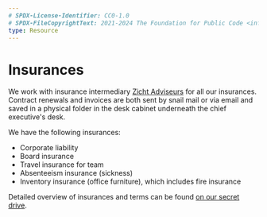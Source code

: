 ```yaml
---
# SPDX-License-Identifier: CC0-1.0
# SPDX-FileCopyrightText: 2021-2024 The Foundation for Public Code <info@publiccode.net>
type: Resource
---
```


# Insurances

We work with insurance intermediary [Zicht Adviseurs](https://www.zichtadviseurs.nl/zakelijk) for all our insurances.
Contract renewals and invoices are both sent by snail mail or via email and saved in a physical folder in the desk cabinet underneath the chief executive's desk.

We have the following insurances:

* Corporate liability
* Board insurance
* Travel insurance for team
* Absenteeism insurance (sickness)
* Inventory insurance (office furniture), which includes fire insurance

Detailed overview of insurances and terms can be found [on our secret drive](https://drive.google.com/drive/folders/1xbO--Pjr5CFDKTbaFiMS8A_SpEAIS06A).
